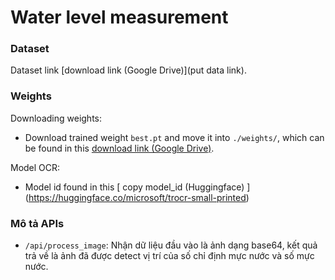 # Water level measurement

### Dataset
Dataset link [download link (Google Drive)](put data link).


### Weights

Downloading weights:

- Download trained weight `best.pt` and move it into `./weights/`, which can be found in this [download link (Google Drive)](https://drive.google.com/drive/folders/1-LHIZRIpkV13lPjMF-niYhrDnQ4SIsuL).

Model OCR:
- Model id found in this [ copy model_id (Huggingface) ] (https://huggingface.co/microsoft/trocr-small-printed)

### Mô tả APIs
- `/api/process_image`: Nhận dữ liệu đầu vào là ảnh dạng base64, kết quả trả về là ảnh đã được detect vị trí của số chỉ định mực nước và số mực nước.